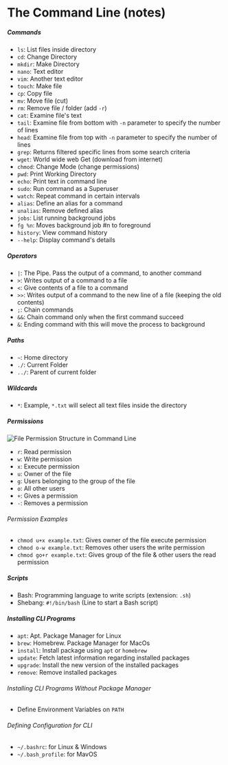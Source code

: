 # The Command Line (notes)

##### Commands
- `ls`: List files inside directory
- `cd`: Change Directory
- `mkdir`: Make Directory
- `nano`: Text editor
- `vim`: Another text editor
- `touch`: Make file
- `cp`: Copy file
- `mv`: Move file (cut)
- `rm`: Remove file / folder (add `-r`)
- `cat`: Examine file's text
- `tail`: Examine file from bottom with `-n` parameter to specify the number of lines
- `head`: Examine file from top with `-n` parameter to specify the number of lines
- `grep`: Returns filtered specific lines from some search criteria
- `wget`: World wide web Get (download from internet)
- `chmod`: Change Mode (change permissions)
- `pwd`: Print Working Directory
- `echo`: Print text in command line
- `sudo`: Run command as a Superuser
- `watch`: Repeat command in certain intervals
- `alias`: Define an alias for a command
- `unalias`: Remove defined alias
- `jobs`: List running background jobs
- `fg %n`: Moves background job #n to foreground
- `history`: View command history
- `--help`: Display command's details

##### Operators
- `|`: The Pipe. Pass the output of a command, to another command
- `>`: Writes output of a command to a file
- `<`: Give contents of a file to a command
- `>>`: Writes output of a command to the new line of a file (keeping the old contents)
- `;`: Chain commands
- `&&`: Chain command only when the first command succeed
- `&`: Ending command with this will move the process to background

##### Paths
- `~`: Home directory
- `./`: Current Folder
- `../`: Parent of current folder

##### Wildcards
- `*`: Example, `*.txt` will select all text files inside the directory

##### Permissions
<img src="../main/stock/permission-structure.png" alt="File Permission Structure in Command Line">

- `r`: Read permission
- `w`: Write permission
- `x`: Execute permission
- `u`: Owner of the file
- `g`: Users belonging to the group of the file
- `o`: All other users
- `+`: Gives a permission
- `-`: Removes a permission

###### Permission Examples
- `chmod u+x example.txt`: Gives owner of the file execute permission
- `chmod o-w example.txt`: Removes other users the write permission
- `chmod go+r example.txt`: Gives group of the file & other users the read permission

##### Scripts
- Bash: Programming language to write scripts (extension: `.sh`)
- Shebang: `#!/bin/bash` (Line to start a Bash script)

##### Installing CLI Programs
- `apt`: Apt. Package Manager for Linux
- `brew`: Homebrew. Package Manager for MacOs
- `install`: Install package using `apt` or `homebrew`
- `update`: Fetch latest information regarding installed packages
- `upgrade`: Install the new version of the installed packages
-  `remove`: Remove installed packages

###### Installing CLI Programs Without Package Manager
- Define Environment Variables on `PATH`

###### Defining Configuration for CLI
- `~/.bashrc`: for Linux & Windows
- `~/.bash_profile`: for MavOS
